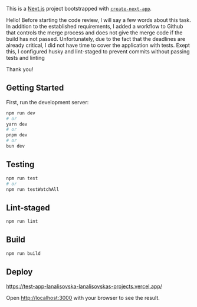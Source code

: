 This is a [Next.js](https://nextjs.org/) project bootstrapped with [`create-next-app`](https://github.com/vercel/next.js/tree/canary/packages/create-next-app).

Hello! Before starting the code review, I will say a few words about this task.
  In addition to the established requirements, I added a workflow to Github that controls the merge process and does not give the merge code if the build has not passed.
  Unfortunately, due to the fact that the deadlines are already critical, I did not have time to cover the application with tests.
  Exept this, I configured husky and lint-staged to prevent commits without passing tests and linting

 Thank you!

## Getting Started

First, run the development server:

```bash
npm run dev
# or
yarn dev
# or
pnpm dev
# or
bun dev
```
## Testing 
```bash
npm run test
# or
npm run testWatchAll
```
## Lint-staged
```bash
npm run lint
```
## Build
```bash
npm run build
```
## Deploy
https://test-app-lanalisovska-lanalisovskas-projects.vercel.app/




Open [http://localhost:3000](http://localhost:3000) with your browser to see the result.
